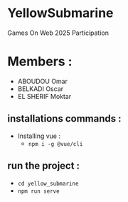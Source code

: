 # YellowSubmarine
Games On Web 2025 Participation

# Members : 
- ABOUDOU Omar
- BELKADI Oscar
- EL SHERIF Moktar

## installations commands : 

- Installing vue :
  - `` npm i -g @vue/cli ``

## run the project : 
  - `` cd yellow_submarine ``
  - `` npm run serve ``